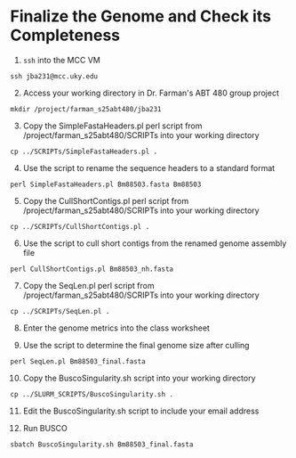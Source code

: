 # Finalize the Genome and Check its Completeness

1. `ssh` into the MCC VM

```ssh jba231@mcc.uky.edu```

2. Access your working directory in Dr. Farman's ABT 480 group project

```mkdir /project/farman_s25abt480/jba231```

3. Copy the SimpleFastaHeaders.pl perl script from /project/farman_s25abt480/SCRIPTs into your working directory

```cp ../SCRIPTs/SimpleFastaHeaders.pl .```

4. Use the script to rename the sequence headers to a standard format

```perl SimpleFastaHeaders.pl Bm88503.fasta Bm88503```

5. Copy the CullShortContigs.pl perl script from /project/farman_s25abt480/SCRIPTs into your working directory

```cp ../SCRIPTs/CullShortContigs.pl .```

6. Use the script to cull short contigs from the renamed genome assembly file

```perl CullShortContigs.pl Bm88503_nh.fasta```

7. Copy the SeqLen.pl perl script from /project/farman_s25abt480/SCRIPTs into your working directory

```cp ../SCRIPTs/SeqLen.pl .```

8. Enter the genome metrics into the class worksheet

9. Use the script to determine the final genome size after culling

```perl SeqLen.pl Bm88503_final.fasta```

10. Copy the BuscoSingularity.sh script into your working directory

```cp ../SLURM_SCRIPTS/BuscoSingularity.sh .```

11. Edit the BuscoSingularity.sh script to include your email address

12. Run BUSCO

```sbatch BuscoSingularity.sh Bm88503_final.fasta```
